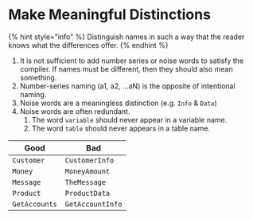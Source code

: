 # Make Meaningful Distinctions

{% hint style="info" %}
Distinguish names in such a way that the reader knows what the differences offer.
{% endhint %}

1. It is not sufficient to add number series or noise words to satisfy the compiler. If names must be different, then they should also mean something.
2. Number-series naming (a1, a2, ...aN) is the opposite of intentional naming.
3. Noise words are a meaningless distinction (e.g. `Info` & `Data`)
4. Noise words are often redundant.
   1. The word `variable` should never appear in a variable name.
   2. The word `table` should never appears in a table name.

| Good          | Bad              |
| ------------- | ---------------- |
| `Customer`    | `CustomerInfo`   |
| `Money`       | `MoneyAmount`    |
| `Message`     | `TheMessage`     |
| `Product`     | `ProductData`    |
| `GetAccounts` | `GetAccountInfo` |
